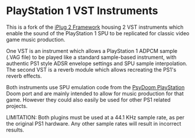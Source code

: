 # PlayStation 1 VST Instruments

This is a fork of the [iPlug 2 Framework](https://github.com/iplug2/iplug2) housing 2 VST instruments which enable the sound of the PlayStation 1 SPU to be replicated for classic video game music production.

One VST is an instrument which allows a PlayStation 1 ADPCM sample (.VAG file) to be played like a standard sample-based instrument, with authentic PS1 style ADSR envelope settings and SPU sample interpolation. The second VST is a reverb module which allows recreating the PS1's reverb effects.

Both instruments use SPU emulation code from the [PsyDoom PlayStation](https://github.com/BodbDearg/PsyDoom) Doom port and are mainly intended to allow for music production for that game. However they could also easily be used for other PS1 related projects.

LIMITATION: Both plugins must be used at a 44.1 KHz sample rate, as per the original PS1 hardware. Any other sample rates will result in incorrect results.
